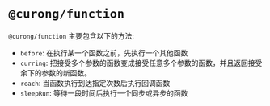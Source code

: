 # `@curong/function`


`@curong/function` 主要包含以下的方法:

- `before`: 在执行某一个函数之前，先执行一个其他函数
- `curring`: 把接受多个参数的函数变成接受任意多个参数的函数，并且返回接受余下的参数的新函数。
- `reach`: 当函数执行到达指定次数后执行回调函数
- `sleepRun`: 等待一段时间后执行一个同步或异步的函数

